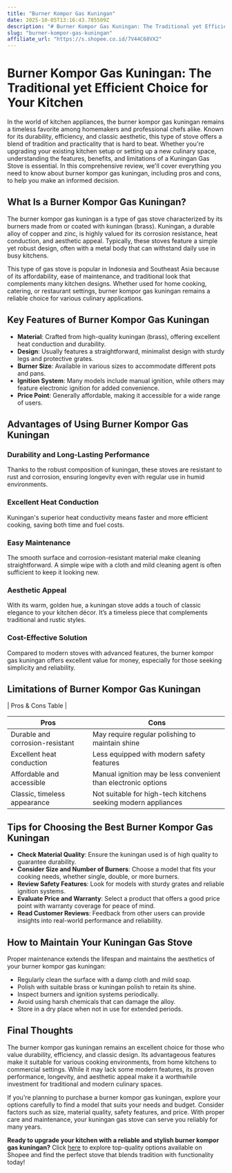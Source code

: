 ```yaml
---
title: "Burner Kompor Gas Kuningan"
date: 2025-10-05T13:16:43.785509Z
description: "# Burner Kompor Gas Kuningan: The Traditional yet Efficient Choice for Your Kitchen..."
slug: "burner-kompor-gas-kuningan"
affiliate_url: "https://s.shopee.co.id/7V44C68VX2"
---
```

# Burner Kompor Gas Kuningan: The Traditional yet Efficient Choice for Your Kitchen

In the world of kitchen appliances, the burner kompor gas kuningan remains a timeless favorite among homemakers and professional chefs alike. Known for its durability, efficiency, and classic aesthetic, this type of stove offers a blend of tradition and practicality that is hard to beat. Whether you're upgrading your existing kitchen setup or setting up a new culinary space, understanding the features, benefits, and limitations of a Kuningan Gas Stove is essential. In this comprehensive review, we'll cover everything you need to know about burner kompor gas kuningan, including pros and cons, to help you make an informed decision.

## What Is a Burner Kompor Gas Kuningan?

The burner kompor gas kuningan is a type of gas stove characterized by its burners made from or coated with kuningan (brass). Kuningan, a durable alloy of copper and zinc, is highly valued for its corrosion resistance, heat conduction, and aesthetic appeal. Typically, these stoves feature a simple yet robust design, often with a metal body that can withstand daily use in busy kitchens.

This type of gas stove is popular in Indonesia and Southeast Asia because of its affordability, ease of maintenance, and traditional look that complements many kitchen designs. Whether used for home cooking, catering, or restaurant settings, burner kompor gas kuningan remains a reliable choice for various culinary applications.

## Key Features of Burner Kompor Gas Kuningan

- **Material**: Crafted from high-quality kuningan (brass), offering excellent heat conduction and durability.
- **Design**: Usually features a straightforward, minimalist design with sturdy legs and protective grates.
- **Burner Size**: Available in various sizes to accommodate different pots and pans.
- **Ignition System**: Many models include manual ignition, while others may feature electronic ignition for added convenience.
- **Price Point**: Generally affordable, making it accessible for a wide range of users.

## Advantages of Using Burner Kompor Gas Kuningan

### Durability and Long-Lasting Performance
Thanks to the robust composition of kuningan, these stoves are resistant to rust and corrosion, ensuring longevity even with regular use in humid environments.

### Excellent Heat Conduction
Kuningan's superior heat conductivity means faster and more efficient cooking, saving both time and fuel costs.

### Easy Maintenance
The smooth surface and corrosion-resistant material make cleaning straightforward. A simple wipe with a cloth and mild cleaning agent is often sufficient to keep it looking new.

### Aesthetic Appeal
With its warm, golden hue, a kuningan stove adds a touch of classic elegance to your kitchen décor. It’s a timeless piece that complements traditional and rustic styles.

### Cost-Effective Solution
Compared to modern stoves with advanced features, the burner kompor gas kuningan offers excellent value for money, especially for those seeking simplicity and reliability.

## Limitations of Burner Kompor Gas Kuningan

| Pros & Cons Table |

| Pros | Cons |
| ------- | --------- |
| Durable and corrosion-resistant | May require regular polishing to maintain shine |
| Excellent heat conduction | Less equipped with modern safety features |
| Affordable and accessible | Manual ignition may be less convenient than electronic options |
| Classic, timeless appearance | Not suitable for high-tech kitchens seeking modern appliances |

## Tips for Choosing the Best Burner Kompor Gas Kuningan

- **Check Material Quality**: Ensure the kuningan used is of high quality to guarantee durability.
- **Consider Size and Number of Burners**: Choose a model that fits your cooking needs, whether single, double, or more burners.
- **Review Safety Features**: Look for models with sturdy grates and reliable ignition systems.
- **Evaluate Price and Warranty**: Select a product that offers a good price point with warranty coverage for peace of mind.
- **Read Customer Reviews**: Feedback from other users can provide insights into real-world performance and reliability.

## How to Maintain Your Kuningan Gas Stove

Proper maintenance extends the lifespan and maintains the aesthetics of your burner kompor gas kuningan:

- Regularly clean the surface with a damp cloth and mild soap.
- Polish with suitable brass or kuningan polish to retain its shine.
- Inspect burners and ignition systems periodically.
- Avoid using harsh chemicals that can damage the alloy.
- Store in a dry place when not in use for extended periods.

## Final Thoughts

The burner kompor gas kuningan remains an excellent choice for those who value durability, efficiency, and classic design. Its advantageous features make it suitable for various cooking environments, from home kitchens to commercial settings. While it may lack some modern features, its proven performance, longevity, and aesthetic appeal make it a worthwhile investment for traditional and modern culinary spaces.

If you're planning to purchase a burner kompor gas kuningan, explore your options carefully to find a model that suits your needs and budget. Consider factors such as size, material quality, safety features, and price. With proper care and maintenance, your kuningan gas stove can serve you reliably for many years.

**Ready to upgrade your kitchen with a reliable and stylish burner kompor gas kuningan?** Click [here](https://s.shopee.co.id/7V44C68VX2) to explore top-quality options available on Shopee and find the perfect stove that blends tradition with functionality today!